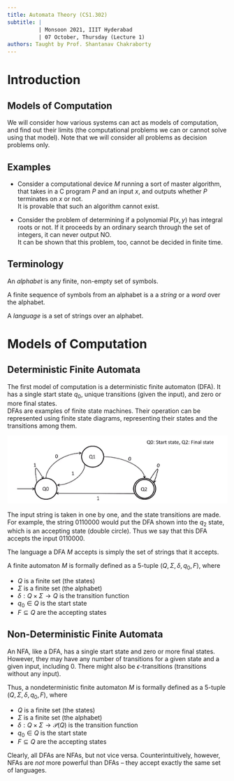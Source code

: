 ```yaml
---
title: Automata Theory (CS1.302)
subtitle: |
          | Monsoon 2021, IIIT Hyderabad
          | 07 October, Thursday (Lecture 1)
authors: Taught by Prof. Shantanav Chakraborty
---
```


# Introduction
## Models of Computation
We will consider how various systems can act as models of computation, and find out their limits (the computational problems we can or cannot solve using that model). Note that we will consider all problems as decision problems only.

## Examples
* Consider a computational device $M$ running a sort of master algorithm, that takes in a C program $P$ and an input $x$, and outputs whether $P$ terminates on $x$ or not.  
    It is provable that such an algorithm cannot exist.  

* Consider the problem of determining if a polynomial $P(x,y)$ has integral roots or not. If it proceeds by an ordinary search through the set of integers, it can never output NO.  
    It can be shown that this problem, too, cannot be decided in finite time.
    
## Terminology
An *alphabet* is any finite, non-empty set of symbols.  

A finite sequence of symbols from an alphabet is a a *string* or a *word* over the alphabet.  

A *language* is a set of strings over an alphabet.

# Models of Computation
## Deterministic Finite Automata
The first model of computation is a deterministic finite automaton (DFA). It has a single start state $q_0$, unique transitions (given the input), and zero or more final states.  
DFAs are examples of finite state machines. Their operation can be represented using finite state diagrams, representing their states and the transitions among them.

![An Example of a State Transition Diagram](diag.png)

The input string is taken in one by one, and the state transitions are made. For example, the string 0110000 would put the DFA shown into the $q_2$ state, which is an accepting state (double circle). Thus we say that this DFA accepts the input 0110000.  

The language a DFA $M$ accepts is simply the set of strings that it accepts.  

A finite automaton $M$ is formally defined as a 5-tuple $(Q, \Sigma, \delta, q_0, F)$, where

* $Q$ is a finite set (the states)
* $\Sigma$ is a finite set (the alphabet)
* $\delta : Q \times \Sigma \to Q$ is the transition function
* $q_0 \in Q$ is the start state
* $F \subseteq Q$ are the accepting states

## Non-Deterministic Finite Automata
An NFA, like a DFA, has a single start state and zero or more final states. However, they may have any number of transitions for a given state and a given input, including 0. There might also be $\epsilon$-transitions (transitions without any input).  

Thus, a nondeterministic finite automaton $M$ is formally defined as a 5-tuple $(Q, \Sigma, \delta, q_0, F)$, where

* $Q$ is a finite set (the states)
* $\Sigma$ is a finite set (the alphabet)
* $\delta : Q \times \Sigma \to \mathcal{P}(Q)$ is the transition function
* $q_0 \in Q$ is the start state
* $F \subseteq Q$ are the accepting states

Clearly, all DFAs are NFAs, but not vice versa. Counterintuitively, however, NFAs are *not* more powerful than DFAs – they accept exactly the same set of languages.
